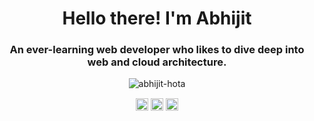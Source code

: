 <h1 align="center">Hello there! I'm Abhijit</h1>
<h3 align="center">An ever-learning web developer who likes to dive deep into web and cloud architecture.</h3>

<p align="center"> <img src="https://github-readme-stats.vercel.app/api?username=abhijit-hota&show_icons=true" alt="abhijit-hota" /> </p>

<p align="center">
<a href="https://codepen.io/xdboy018" target="blank"><img align="center" src="https://cdn.jsdelivr.net/npm/simple-icons@3.0.1/icons/codepen.svg" alt="xdboy018" height="20" width="20" /></a>
<a href="https://dev.to/kretaceous" target="blank"><img align="center" src="https://cdn.jsdelivr.net/npm/simple-icons@3.0.1/icons/dev-dot-to.svg" alt="kretaceous" height="20" width="20" /></a>
<a href="https://linkedin.com/in/abhijit-hota-a57050197" target="blank"><img align="center" src="https://cdn.jsdelivr.net/npm/simple-icons@3.0.1/icons/linkedin.svg" alt="abhijit-hota-a57050197" height="20" width="20" /></a>
</p>

<!-- [![My Randos image](https://randos.online/u/abhijit-hota)](https://randos.online/u/abhijit-hota/next) -->
